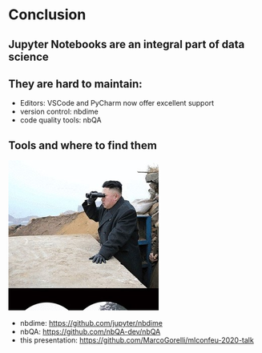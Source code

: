 # Conclusion

## Jupyter Notebooks are an integral part of data science

## They are hard to maintain:

- Editors: VSCode and PyCharm now offer excellent support
- version control: nbdime
- code quality tools: nbQA

## Tools and where to find them

![where](assets/binoculars.jpg)

- nbdime: https://github.com/jupyter/nbdime
- nbQA: https://github.com/nbQA-dev/nbQA
- this presentation: https://github.com/MarcoGorelli/mlconfeu-2020-talk
